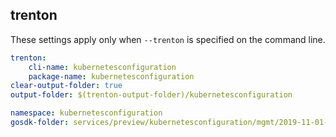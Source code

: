 
## trenton

These settings apply only when `--trenton` is specified on the command line.

``` yaml $(trenton)
trenton:
    cli-name: kubernetesconfiguration
    package-name: kubernetesconfiguration
clear-output-folder: true
output-folder: $(trenton-output-folder)/kubernetesconfiguration
```

```yaml $(tag) == 'package-2019-11-01-preview' && $(trenton)
namespace: kubernetesconfiguration
gosdk-folder: services/preview/kubernetesconfiguration/mgmt/2019-11-01-preview/kubernetesconfiguration
```
